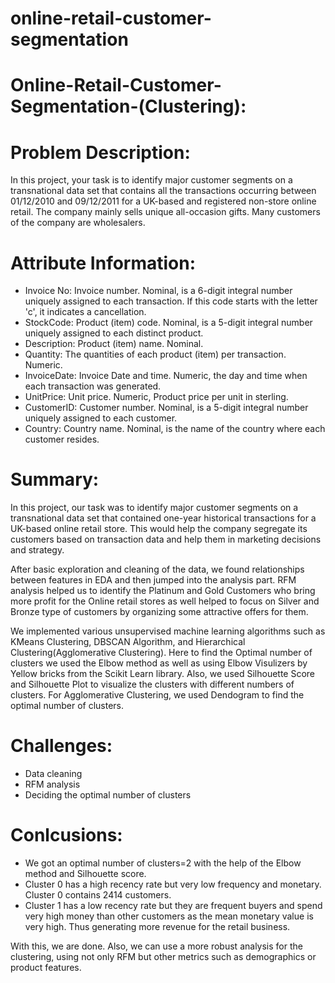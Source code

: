 # online-retail-customer-segmentation
# Online-Retail-Customer-Segmentation-(Clustering):

# Problem Description:
In this project, your task is to identify major customer segments on a transnational data set that contains all the transactions occurring between 01/12/2010 and 09/12/2011 for a UK-based and registered non-store online retail. The company mainly sells unique all-occasion gifts. Many customers of the company are wholesalers.

# Attribute Information:
* Invoice No: Invoice number. Nominal, is a 6-digit integral number uniquely assigned to each transaction. If this code starts with the letter 'c', it indicates a cancellation.
* StockCode: Product (item) code. Nominal, is a 5-digit integral number uniquely assigned to each distinct product.
* Description: Product (item) name. Nominal.
* Quantity: The quantities of each product (item) per transaction. Numeric.
* InvoiceDate: Invoice Date and time. Numeric, the day and time when each transaction was generated.
* UnitPrice: Unit price. Numeric, Product price per unit in sterling.
* CustomerID: Customer number. Nominal, is a 5-digit integral number uniquely assigned to each customer.
* Country: Country name. Nominal, is the name of the country where each customer resides.

# Summary:
In this project, our task was to identify major customer segments on a transnational data set that contained one-year historical transactions for a UK-based online retail store. This would help the company segregate its customers based on transaction data and help them in marketing decisions and strategy.

After basic exploration and cleaning of the data, we found relationships between features in EDA and then jumped into the analysis part. RFM analysis helped us to identify the Platinum and Gold Customers who bring more profit for the Online retail stores as well helped to focus on Silver and Bronze type of customers by organizing some attractive offers for them.

We implemented various unsupervised machine learning algorithms such as KMeans Clustering, DBSCAN Algorithm, and Hierarchical Clustering(Agglomerative Clustering). Here to find the Optimal number of clusters we used the Elbow method as well as using Elbow Visulizers by Yellow bricks from the Scikit Learn library. Also, we used Silhouette Score and Silhouette Plot to visualize the clusters with different numbers of clusters. For Agglomerative Clustering, we used Dendogram to find the optimal number of clusters.


# Challenges:
* Data cleaning
* RFM analysis
* Deciding the optimal number of clusters

# Conlcusions:
* We got an optimal number of clusters=2 with the help of the Elbow method and Silhouette score.
* Cluster 0 has a high recency rate but very low frequency and monetary. Cluster 0 contains 2414 customers.
* Cluster 1 has a low recency rate but they are frequent buyers and spend very high money than other customers as the mean monetary value is very high. Thus generating more revenue for the retail business.

With this, we are done. Also, we can use a more robust analysis for the clustering, using not only RFM but other metrics such as demographics or product features.
